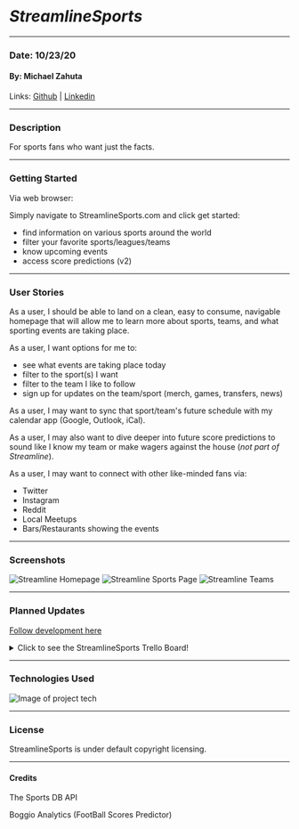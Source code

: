 # *StreamlineSports* #

-------------------------------
### Date: 10/23/20
#### By: Michael Zahuta

Links: [Github](https://github.com/MikeyZboy) | [Linkedin](https://www.linkedin.com/in/mikezahuta/)

----------------------------------------
### Description ###

For sports fans who want just the facts. 

----------------------------------------
### Getting Started ###

Via web browser:

Simply navigate to StreamlineSports.com and click get started:
 - find information on various sports around the world
 - filter your favorite sports/leagues/teams
 - know upcoming events
 - access score predictions (v2)

----------------------------------------
### User Stories ###

As a user, I should be able to land on a clean, easy to consume, navigable homepage that will allow me to learn more about sports, teams, and what sporting events are taking place.

As a user, I want options for me to:
 - see what events are taking place today
 - filter to the sport(s) I want
 - filter to the team I like to follow
 - sign up for updates on the team/sport (merch, games, transfers, news) 

As a user, I may want to sync that sport/team's future schedule with my calendar app (Google, Outlook, iCal).

As a user, I may also want to dive deeper into future score predictions to sound like I know my team or make wagers against the house (*not part of Streamline*).

As a user, I may want to connect with other like-minded fans via:
- Twitter
- Instagram
- Reddit
- Local Meetups
- Bars/Restaurants showing the events

----------------------------------------
### Screenshots ###

![Streamline Homepage](https://imgur.com/8HbWsPM.jpg)
![Streamline Sports Page](https://imgur.com/etBdNRL.jpg)
![Streamline Teams](https://imgur.com/T7sa6NC.jpg)

----------------------------------------
### Planned Updates ###

[Follow development here](https://trello.com/b/6NGIsw7r/streamlinesports-website)

<details>
  <summary>Click to see the StreamlineSports Trello Board!</summary>

![StreamlineSports](https://i.imgur.com/TpMBSXB.png)

</details>

----------------------------------------
### Technologies Used ###

![Image of project tech](https://cdn-images-1.medium.com/max/2000/1*l4xICbIIYlz1OTymWCoUTw.jpeg)

----------------------------------------
### License ####

StreamlineSports is under default copyright licensing.

----------------------------------------
#### Credits ####

The Sports DB API

Boggio Analytics (FootBall Scores Predictor)